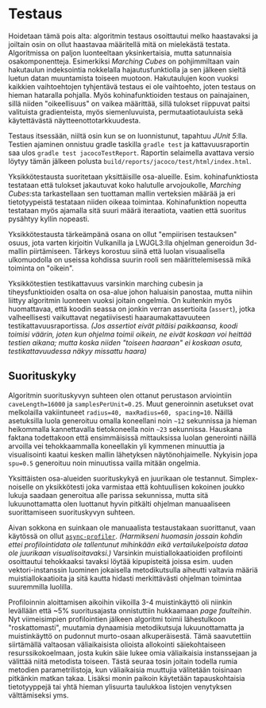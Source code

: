Testaus
=======

Hoidetaan tämä pois alta: algoritmin testaus osoittautui melko haastavaksi ja joiltain osin on ollut haastavaa määritellä mitä on mielekästä testata. Algoritmissa on paljon luonteeltaan yksinkertaisia, mutta satunnaisia osakomponentteja. Esimerkiksi *Marching Cubes* on pohjimmiltaan vain hakutaulun indeksointia nokkelalla hajautusfunktiolla ja sen jälkeen sieltä luetun datan muuntamista toiseen muotoon. Hakutaulujen koon vuoksi kaikkien vaihtoehtojen tyhjentävä testaus ei ole vaihtoehto, joten testaus on hieman hataralla pohjalla. Myös kohinafunktioiden testaus on painajainen, sillä niiden "oikeellisuus" on vaikea määrittää, sillä tulokset riippuvat paitsi valituista gradienteista, myös siemenluvuista, permutaatiotauluista sekä käytettävästä näytteenottotarkkuudesta.

Testaus itsessään, niiltä osin kun se on luonnistunut, tapahtuu *JUnit 5*:lla. Testien ajaminen onnistuu gradle taskilla `gradle test` ja kattavuusraportin saa ulos `gradle test jacocoTestReport`. Raportin selaimella avattava versio löytyy tämän jälkeen polusta `build/reports/jacoco/test/html/index.html`.

Yksikkötestausta suoritetaan yksittäisille osa-alueille. Esim. kohinafunktiosta testataan että tulokset jakautuvat koko halutulle arvojoukolle, *Marching Cubes*:sta tarkastellaan sen tuottaman mallin verteksien määrää ja eri tietotyypeistä testataan niiden oikeaa toimintaa. Kohinafunktion nopeutta testataan myös ajamalla sitä suuri määrä iteraatiota, vaatien että suoritus pysähtyy kyllin nopeasti. 

Yksikkötestausta tärkeämpänä osana on ollut "empiirisen testauksen" osuus, jota varten kirjoitin Vulkanilla ja LWJGL3:lla ohjelman generoidun 3d-mallin piirtämiseen. Tärkeys korostuu siinä että luolan visuaalisella ulkomuodolla on useissa kohdissa suurin rooli sen määrittelemisessä mikä toiminta on "oikein".
 
Yksikkötestien testikattavuus varsinkin marching cubesin ja tiheysfunktioiden osalta on osa-alue johon haluaisin panostaa, mutta niihin liittyy algoritmin luonteen vuoksi joitain ongelmia. On kuitenkin myös huomattavaa, että koodin seassa on jonkin verran assertioita (`assert`), jotka valheellisesti vaikuttavat negatiivisesti haaraumakattavuuteen testikattavuusraportissa. *(Jos assertiot eivät pitäisi paikkaansa, koodi toimisi väärin, joten kun ohjelma toimii oikein, ne eivät koskaan voi heittää testien aikana; mutta koska niiden "toiseen haaraan" ei koskaan osuta, testikattavuudessa näkyy missattu haara)*


Suorituskyky
------------
Algoritmin suorituskyvyn suhteen olen ottanut perustason arviointiin `caveLength=16000` ja `samplesPerUnit=0.25`. Muut generoinnin asetukset ovat melkolailla vakiintuneet `radius=40, maxRadius=60, spacing=10`. Näillä asetuksilla luola generoituu omalla koneellani noin `~12` sekunnissa ja hieman heikommalla kannettavalla tietokoneella noin `~23` sekunnissa. Hauskana faktana todettakoon että ensimmäisissä mittauksissa luolan generointi näillä arvoilla vei tehokkaammalla koneellakin yli kymmenen minuuttia ja visualisointi kaatui kesken mallin lähetyksen näytönohjaimelle. Nykyisin jopa `spu=0.5` generoituu noin minuutissa vailla mitään ongelmia.

Yksittäisten osa-alueiden suorituskykyä en juurikaan ole testannut. Simplex-noiselle on yksikkötesti joka varmistaa että kohtuullisen kokoinen joukko lukuja saadaan generoitua alle parissa sekunnissa, mutta sitä lukuunottamatta olen luottanut hyvin pitkälti ohjelman manuaaliseen suorittamiseen suorituskyvyn suhteen.

Aivan sokkona en suinkaan ole manuaalista testaustakaan suorittanut, vaan käytössä on ollut [`async-profiler`](https://github.com/jvm-profiling-tools/async-profiler). *(Harmikseni huomasin jossain kohdin ettei profilointidata ole tallentunut mihinkään eikä vertailukelpoista dataa ole juurikaan visualisoitavaksi.)* Varsinkin muistiallokaatioiden profilointi osoittautui tehokkaaksi tavaksi löytää kipupisteitä joissa esim. uuden vektori-instanssin luominen jokaisella metodikutsulla aiheutti valtavia määriä muistiallokaatioita ja sitä kautta hidasti merkittävästi ohjelman toimintaa suuremmilla luolilla.

Profiloinnin aloittamisen aikoihin viikoilla 3-4 muistinkäyttö oli niinkin levällään että ~5% suoritusajasta onnistuttiin hukkaamaan *page faulteihin*. Nyt viimeisimpien profilointien jälkeen algoritmi toimii lähestulkoon "roskattomasti", muutamia dynaamisia metodikutsuja lukuunottamatta ja muistinkäyttö on pudonnut murto-osaan alkuperäisestä. Tämä saavutettiin siirtämällä valtaosan väliaikaisista olioista allokointi säiekohtaiseen resurssikokoelmaan, josta kukin säie lukee omia väliaikaisia instanssejaan ja välittää niitä metodista toiseen. Tästä seuraa tosin joitain todella rumia metodien parametrilistoja, kun väliaikaisia muuttujia välitetään toisinaan pitkänkin matkan takaa. Lisäksi monin paikoin käytetään tapauskohtaisia tietotyyppejä tai yhtä hieman ylisuurta taulukkoa listojen venytyksen välttämiseksi yms.
